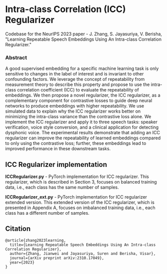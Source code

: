 # Intra-class Correlation (ICC) Regularizer

Codebase for the NeurIPS 2023 paper - J. Zhang, S. Jayasuriya, V. Berisha, "Learning Repeatable Speech Embeddings Using An Intra-class Correlation Regularizer."

### Abstract

A good supervised embedding for a specific machine learning task is only sensitive to changes in the label of interest and is invariant to other confounding factors. We leverage the concept of repeatability from measurement theory to describe this property and propose to use the intra-class correlation coefficient (ICC) to evaluate the repeatability of embeddings. We then propose a novel regularizer, the ICC regularizer, as a complementary component for contrastive losses to guide deep neural networks to produce embeddings with higher repeatability. We use simulated data to explain why the ICC regularizer works better on minimizing the intra-class variance than the contrastive loss alone. We implement the ICC regularizer and apply it to three speech tasks: speaker verification, voice style conversion, and a clinical application for detecting dysphonic voice. The experimental results demonstrate that adding an ICC regularizer can improve the repeatability of learned embeddings compared to only using the contrastive loss; further, these embeddings lead to improved performance in these downstream tasks.

## ICC Regularizer implementation

**ICCRegularizer.py** - PyTorch implementation for ICC regularizer. This regularizer, which is described in Section 3, focuses on balanced training data, i.e., each class has the same number of samples.

**ICCRegularizer_ext.py** - PyTorch implementation for ICC regularizer extended version. This extended version of the ICC regularizer, which is presented in Appendix A, focuses on imbalanced training data, i.e., each class has a different number of samples.

## Citation

```
@article{zhang2023learning,
  title={Learning Repeatable Speech Embeddings Using An Intra-class Correlation Regularizer},
  author={Zhang, Jianwei and Jayasuriya, Suren and Berisha, Visar},
  journal={arXiv preprint arXiv:2310.17049},
  year={2023}
}
```

